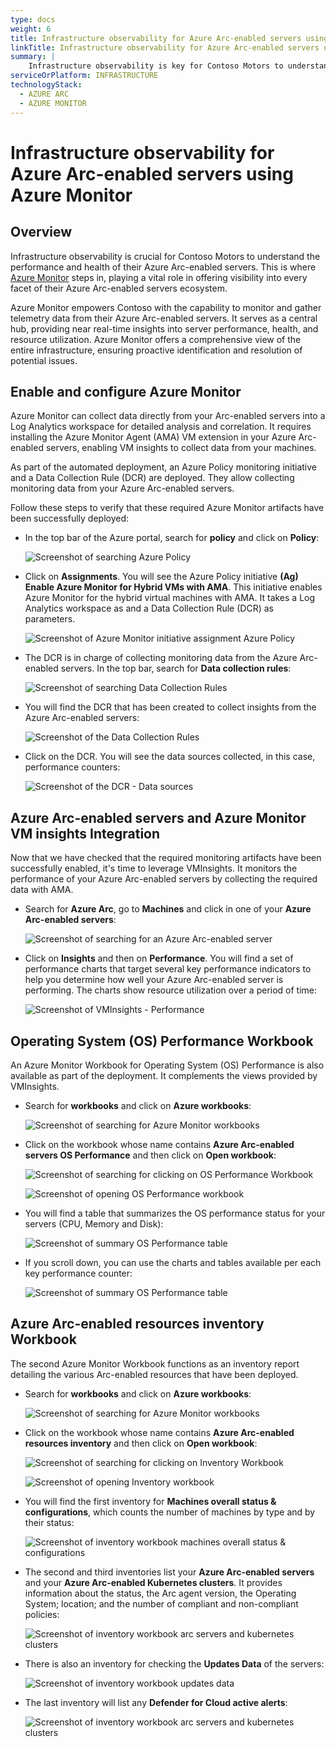 ```yaml
---
type: docs
weight: 6
title: Infrastructure observability for Azure Arc-enabled servers using Azure Monitor
linkTitle: Infrastructure observability for Azure Arc-enabled servers using Azure Monitor
summary: |
    Infrastructure observability is key for Contoso Motors to understand the performance and the health of their Azure Arc-enabled servers. This is where Azure Monitor steps in, playing a crucial role in providing visibility into every aspect of their Azure Arc-enabled servers ecosystem.
serviceOrPlatform: INFRASTRUCTURE
technologyStack:
  - AZURE ARC
  - AZURE MONITOR
---
```


# Infrastructure observability for Azure Arc-enabled servers using Azure Monitor

## Overview

Infrastructure observability is crucial for Contoso Motors to understand the performance and health of their Azure Arc-enabled servers. This is where [Azure Monitor](https://learn.microsoft.com/azure/cloud-adoption-framework/scenarios/hybrid/arc-enabled-servers/eslz-management-and-monitoring-arc-server) steps in, playing a vital role in offering visibility into every facet of their Azure Arc-enabled servers ecosystem.

Azure Monitor empowers Contoso with the capability to monitor and gather telemetry data from their Azure Arc-enabled servers. It serves as a central hub, providing near real-time insights into server performance, health, and resource utilization. Azure Monitor offers a comprehensive view of the entire infrastructure, ensuring proactive identification and resolution of potential issues.

## Enable and configure Azure Monitor

Azure Monitor can collect data directly from your Arc-enabled servers into a Log Analytics workspace for detailed analysis and correlation. It requires installing the Azure Monitor Agent (AMA) VM extension in your Azure Arc-enabled servers, enabling VM insights to collect data from your machines.

As part of the automated deployment, an Azure Policy monitoring initiative and a Data Collection Rule (DCR) are deployed. They allow collecting monitoring data from your Azure Arc-enabled servers.

Follow these steps to verify that these required Azure Monitor artifacts have been successfully deployed:

- In the top bar of the Azure portal, search for **policy** and click on **Policy**:

    ![Screenshot of searching Azure Policy](./img/search_policy.png)

- Click on **Assignments**. You will see the Azure Policy initiative **(Ag) Enable Azure Monitor for Hybrid VMs with AMA**. This initiative enables Azure Monitor for the hybrid virtual machines with AMA. It takes a Log Analytics workspace as and a Data Collection Rule (DCR) as parameters.

    ![Screenshot of Azure Monitor initiative assignment Azure Policy](./img/azure_monitor_initiative.png)

- The DCR is in charge of collecting monitoring data from the Azure Arc-enabled servers. In the top bar, search for **Data collection rules**:

    ![Screenshot of searching Data Collection Rules](./img/search_dcr.png)

- You will find the DCR that has been created to collect insights from the Azure Arc-enabled servers:

    ![Screenshot of the Data Collection Rules](./img/dcr_vmi.png)

- Click on the DCR. You will see the data sources collected, in this case, performance counters:

    ![Screenshot of the DCR - Data sources](./img/dcr_datasources.png)

## Azure Arc-enabled servers and Azure Monitor VM insights Integration

Now that we have checked that the required monitoring artifacts have been successfully enabled, it's time to leverage VMInsights. It monitors the performance of your Azure Arc-enabled servers by collecting the required data with AMA.

- Search for **Azure Arc**, go to **Machines** and click in one of your **Azure Arc-enabled servers**:

    ![Screenshot of searching for an Azure Arc-enabled server](./img/search_arc_server.png)

- Click on **Insights** and then on **Performance**. You will find a set of performance charts that target several key performance indicators to help you determine how well your Azure Arc-enabled server is performing. The charts show resource utilization over a period of time:

    ![Screenshot of VMInsights - Performance](./img/vminsights_performance.png)

## Operating System (OS) Performance Workbook

An Azure Monitor Workbook for Operating System (OS) Performance is also available as part of the deployment. It complements the views provided by VMInsights.

- Search for **workbooks** and click on **Azure workbooks**:

  ![Screenshot of searching for Azure Monitor workbooks](./img/search_workbooks.png)

- Click on the workbook whose name contains **Azure Arc-enabled servers OS Performance** and then click on **Open workbook**:

  ![Screenshot of searching for clicking on OS Performance Workbook](./img/click_osworkbook.png)

  ![Screenshot of opening OS Performance workbook](./img/open_osworkbook.png)

- You will find a table that summarizes the OS performance status for your servers (CPU, Memory and Disk):
  
  ![Screenshot of summary OS Performance table](./img/summarize_osworkbook.png)

- If you scroll down, you can use the charts and tables available per each key performance counter:

  ![Screenshot of summary OS Performance table](./img/cpuusage_osworkbook.png)

## Azure Arc-enabled resources inventory Workbook

The second Azure Monitor Workbook functions as an inventory report detailing the various Arc-enabled resources that have been deployed.

- Search for **workbooks** and click on **Azure workbooks**:

  ![Screenshot of searching for Azure Monitor workbooks](./img/search_workbooks.png)

- Click on the workbook whose name contains **Azure Arc-enabled resources inventory** and then click on **Open workbook**:

  ![Screenshot of searching for clicking on Inventory Workbook](./img/click_inventoryworkbook.png)

  ![Screenshot of opening Inventory workbook](./img/open_inventoryworkbook.png)

- You will find the first inventory for **Machines overall status & configurations**, which counts the number of machines by type and by their status:

  ![Screenshot of inventory workbook machines overall status & configurations](./img/machinesoverall_inventoryworkbook.png)

- The second and third inventories list your **Azure Arc-enabled servers** and your **Azure Arc-enabled Kubernetes clusters**. It provides information about the status, the Arc agent version, the Operating System; location; and the number of compliant and non-compliant policies:

  ![Screenshot of inventory workbook arc servers and kubernetes clusters](./img/arcserverskubernetesclusters_inventoryworkbook.png)

- There is also an inventory for checking the **Updates Data** of the servers:

  ![Screenshot of inventory workbook updates data](./img/updatesdata_inventoryworkbook.png)

- The last inventory will list any **Defender for Cloud active alerts**:

  ![Screenshot of inventory workbook arc servers and kubernetes clusters](./img/defenderalerts_inventoryworkbook.png)